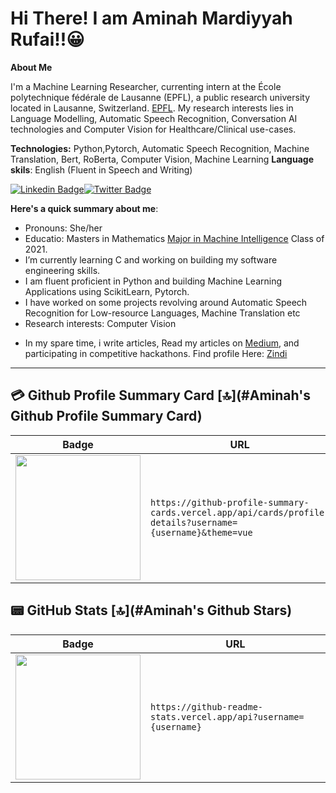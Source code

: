 
# Hi There! I am Aminah Mardiyyah Rufai!!😀


**About Me**

I'm a Machine Learning Researcher, currenting intern at the École polytechnique fédérale de Lausanne (EPFL), a public research university located in Lausanne, Switzerland. [EPFL](https://www.epfl.ch/en/). My research interests lies in Language Modelling, Automatic Speech Recognition, Conversation AI technologies and Computer Vision for Healthcare/Clinical use-cases.
 
__Technologies:__ Python,Pytorch, Automatic Speech Recognition, Machine Translation, Bert, RoBerta, Computer Vision, Machine Learning
__Language skils__: English (Fluent in Speech and Writing)


 [![Linkedin Badge]([https://img.shields.io/badge/aminah-mardiyyah-rufa-i-blue?style=for-the-badge&logo=Linkedin&logoColor=white&link][https://img.shields.io/badge/aminah-mardiyyah-rufa-i-blue?style=for-the-badge&logo=Linkedin&logoColor=white&link=https://www.linkedin.com/in/aminah-mardiyyah-rufa-i)](https://www.linkedin.com/in/aminah-mardiyyah-rufa-i)[![Twitter Badge](https://img.shields.io/badge/-@diyyah92-1ca0f1?style=for-the-badge&logo=twitter&logoColor=white&link=https://twitter.com/diyyah92)](https://twitter.com/diyyah92)




**Here's a quick summary about me**:

- Pronouns: She/her
- Educatio: Masters in Mathematics [Major in Machine Intelligence](https://aimsammi.org) Class of 2021.
- I’m currently learning C and working on building my software engineering skills. 
- I am fluent proficient in Python and building Machine Learning Applications using ScikitLearn, Pytorch. 
- I have worked on some projects revolving around Automatic Speech Recognition for Low-resource Languages, Machine Translation etc
- Research interests: Computer Vision

* In my spare time, i write articles, Read my articles on [Medium](http://medium.com/@mardiyyah), and participating in competitive hackathons. Find profile Here: [Zindi](https://zindi.africa/users/Mardiyyah)
---

<!-- | <img align="center" src="https://github-readme-stats.vercel.app/api?username=Aminah92&theme=merko&show_icons=true&include_all_commits=true&hide_border=true" alt="Aminah's GitHub stats" /> | <img align="center" src="https://github-readme-stats.vercel.app/api/top-langs/?username=Aminah92&theme=merko&langs_count=8&layout=compact&hide_border=true" alt="Aminah's GitHub stats" /> | -->
## 💳 Github Profile Summary Card [🔝](#Aminah's Github Profile Summary Card)

| Badge                                                                                                                                  | URL                                                                                                       |
| -------------------------------------------------------------------------------------------------------------------------------------- | --------------------------------------------------------------------------------------------------------- |
| <img width='200' src="https://github-profile-summary-cards.vercel.app/api/cards/profile-details?username=Aminah92&theme=vue" /> | `https://github-profile-summary-cards.vercel.app/api/cards/profile-details?username={username}&theme=vue` |

## 📟 GitHub Stats [🔝](#Aminah's Github Stars)

| Badge                                                                                         | URL                                                              |
| --------------------------------------------------------------------------------------------- | ---------------------------------------------------------------- |
| <img width='200' src="https://github-readme-stats.vercel.app/api?username=Aminah92" /> | `https://github-readme-stats.vercel.app/api?username={username}` |

